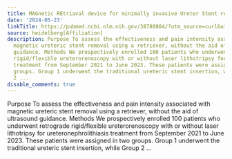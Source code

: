 ```yaml
---
title: MAGnetic REtriaval device for minimally invasive Ureter Stent removal (MAGREUS)
date: '2024-05-23'
linkTitle: https://pubmed.ncbi.nlm.nih.gov/38780804/?utm_source=curl&utm_medium=rss&utm_campaign=pubmed-2&utm_content=1FakS-2QOkCT8HsMOQP1bCRQ4YzyumYOmxmF0moLsQ3dFB1E9V&fc=20220326224207&ff=20240523183437&v=2.18.0.post9+e462414
source: heidelberg[Affiliation]
description: Purpose To assess the effectiveness and pain intensity associated with
  magnetic ureteric stent removal using a retriever, without the aid of ultrasound
  guidance. Methods We prospectively enrolled 100 patients who underwent retrograde
  rigid/flexible ureterorenoscopy with or without laser lithotripsy for ureteronephrolithiasis
  treatment from September 2021 to June 2023. These patients were assigned in two
  groups. Group 1 underwent the traditional ureteric stent insertion, while Group
  2 ...
disable_comments: true
---
```

Purpose To assess the effectiveness and pain intensity associated with magnetic ureteric stent removal using a retriever, without the aid of ultrasound guidance. Methods We prospectively enrolled 100 patients who underwent retrograde rigid/flexible ureterorenoscopy with or without laser lithotripsy for ureteronephrolithiasis treatment from September 2021 to June 2023. These patients were assigned in two groups. Group 1 underwent the traditional ureteric stent insertion, while Group 2 ...
